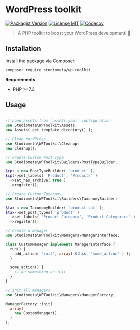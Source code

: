 # WordPress toolkit

[![Packagist Version](https://img.shields.io/github/v/release/studiometa/wp-toolkit?include_prereleases&label=packagist&style=flat-square)](https://packagist.org/packages/studiometa/wp-toolkit)
[![License MIT](https://img.shields.io/packagist/l/studiometa/wp-toolkit?style=flat-square)](https://packagist.org/packages/studiometa/wp-toolkit)
[![Codecov](https://img.shields.io/codecov/c/github/studiometa/wp-toolkit?style=flat-square)](https://codecov.io/gh/studiometa/wp-toolkit/)

> A PHP toolkit to boost your WordPress development! 🚀

## Installation

Install the package via Composer: 

```bash
composer require studiometa/wp-toolkit
```

**Requirements**

- PHP >=7.3

## Usage

```php

// Load assets from `assets.yaml` configuration
use Studiometa\WPToolkit\Assets;
new Assets( get_template_directory() );

// Clean WordPress
use Studiometa\WPToolkit\Cleanup;
new Cleanup();

// Create Custom Post Type
use Studiometa\WPToolkit\Builders\PostTypeBuilder;

$cpt = new PostTypeBuilder( 'product' );
$cpt->set_labels( 'Product', 'Products' )
  ->set_has_archive( true )
  ->register();

// Create Custom Taxonomy
use Studiometa\WPToolkit\Builders\TaxonomyBuilder;

$tax = new TaxonomyBuilder( 'product-cat' );
$tax->set_post_types( 'product' )
  ->set_labels( 'Product Category', 'Product Categories' )
  ->register();

// Create a manager
use Studiometa\WPToolkit\Managers\ManagerInterface;

class CustomManager implements ManagerInterface {
  run() {
    add_action( 'init', array( $this, 'some_action' ) );
  }

  some_action() {
    // do something on init
  }
}

// Init all managers
use Studiometa\WPToolkit\Managers\ManagerFactory;

ManagerFactory::init(
  array(
    new CustomManager(),
  )
);
```
